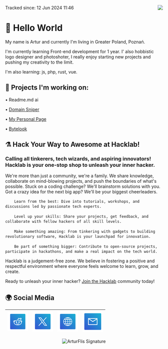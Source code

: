 <a>Tracked since: 12 Jun 2024 11:46</a><a href="https://u8views.com/github/Panonim"><img src="https://u8views.com/api/v1/github/profiles/58903942/views/day-week-month-total-count.svg" align="right"></a>

# 👋 Hello World

My name is Artur and currently I'm living in Greater Poland, Poznań. 

I'm currently learning Front-end development for 1 year. I' also hobbistic logo designer and photoshoter, I really enjoy starting new projects and pushing my creativity to the limit. 

I'm also learning: js, php, rust, vue.


## 🔨 Projects I'm working on:

• Readme.md ai 

• [Domain Sniper](http://sniper.ovh/)

• [My Personal Page](https://bluee.dev)

• [Bytelook](https://github.com/Panonim/bytelook)

## ⚗ Hack Your Way to Awesome at Hacklab!

### Calling all tinkerers, tech wizards, and aspiring innovators!  Hacklab is your one-stop shop to unleash your inner hacker.

We're more than just a community, we're a family. We share knowledge, collaborate on mind-blowing projects, and push the boundaries of what's possible.  Stuck on a coding challenge? We'll brainstorm solutions with you.  Got a crazy idea for the next big app? We'll be your biggest cheerleaders.
``````
    Learn from the best: Dive into tutorials, workshops, and discussions led by passionate tech experts.
    
    Level up your skills: Share your projects, get feedback, and collaborate with fellow hackers of all skill levels.
    
    Make something amazing: From tinkering with gadgets to building revolutionary software, Hacklab is your launchpad for innovation.
    
    Be part of something bigger: Contribute to open-source projects, participate in hackathons, and make a real impact on the tech world.
``````
Hacklab is a judgement-free zone. We believe in fostering a positive and respectful environment where everyone feels welcome to learn, grow, and create.

Ready to unleash your inner hacker? [Join the Hacklab](https://www.reddit.com/r/hacklab/) community today!



## 🌍 Social Media


| [<img src="https://raw.githubusercontent.com/Panonim/Panonim/main/Reddit.svg" alt="Reddit" width="66">](https://www.reddit.com/user/arturcodes/) | [<img src="https://raw.githubusercontent.com/Panonim/Panonim/main/X.svg" alt="X" width="66">](https://twitter.com/artur4social)   | [<img src="https://raw.githubusercontent.com/Panonim/Panonim/main/Website.svg" alt="Website" width="66"> ](https://bluee.dev/) | [<img src="https://raw.githubusercontent.com/Panonim/Panonim/main/Mail.svg" alt="Mail" width="66">](https://mail.google.com/mail/u/0/?fs=1&to=office@bluee.dev&tf=cm) |
| :---:   | :---: | :---: | :---:|
<div align="center"><img src="https://bluee.dev/assets/ArturFlis.svg" height=150px width=250px alt="ArturFlis Signature"/></div>
